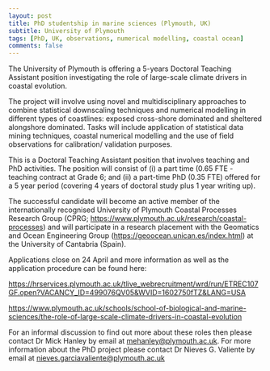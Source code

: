 ```yaml
---
layout: post
title: PhD studentship in marine sciences (Plymouth, UK)
subtitle: University of Plymouth
tags: [PhD, UK, observations, numerical modelling, coastal ocean]
comments: false
---
```

The University of Plymouth is offering a 5-years Doctoral Teaching Assistant position investigating the role of large-scale climate drivers in coastal evolution.

The project will involve using novel and multidisciplinary approaches to combine statistical downscaling techniques and numerical modelling in different types of coastlines: exposed cross-shore dominated and sheltered alongshore dominated. Tasks will include application of statistical data mining techniques, coastal numerical modelling and the use of field observations for calibration/ validation purposes. 

This is a Doctoral Teaching Assistant position that involves teaching and PhD activities. The position will consist of (i) a part time (0.65 FTE - teaching contract at Grade 6; and (ii) a part-time PhD (0.35 FTE) offered for a 5 year period (covering 4 years of doctoral study plus 1 year writing up).

The successful candidate will become an active member of the internationally recognised University of Plymouth Coastal Processes Research Group (CPRG; https://www.plymouth.ac.uk/research/coastal-processes) and will participate in a research placement with the Geomatics and Ocean Engineering Group (https://geoocean.unican.es/index.html) at the University of Cantabria (Spain).

Applications close on 24 April and more information as well as the application procedure can be found here:

https://hrservices.plymouth.ac.uk/tlive_webrecruitment/wrd/run/ETREC107GF.open?VACANCY_ID=499076QV05&WVID=1602750fTZ&LANG=USA

https://www.plymouth.ac.uk/schools/school-of-biological-and-marine-sciences/the-role-of-large-scale-climate-drivers-in-coastal-evolution

For an informal discussion to find out more about these roles then please contact Dr Mick Hanley by email at mehanley@plymouth.ac.uk. For more information about the PhD project please contact Dr Nieves G. Valiente by email at nieves.garciavaliente@plymouth.ac.uk
